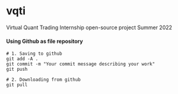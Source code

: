 # vqti
Virtual Quant Trading Internship open-source project Summer 2022

#### Using Github as file repository

```
# 1. Saving to github
git add -A .
git commit -m "Your commit message describing your work"
git push

# 2. Downloading from github
git pull
```

